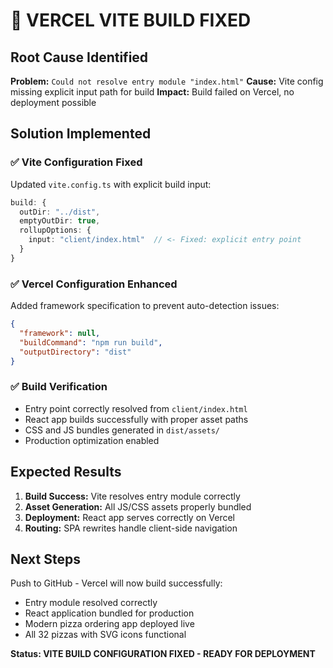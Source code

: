 # 🔧 VERCEL VITE BUILD FIXED

## Root Cause Identified
**Problem:** `Could not resolve entry module "index.html"`
**Cause:** Vite config missing explicit input path for build
**Impact:** Build failed on Vercel, no deployment possible

## Solution Implemented

### ✅ Vite Configuration Fixed
Updated `vite.config.ts` with explicit build input:
```typescript
build: {
  outDir: "../dist",
  emptyOutDir: true,
  rollupOptions: {
    input: "client/index.html"  // <- Fixed: explicit entry point
  }
}
```

### ✅ Vercel Configuration Enhanced
Added framework specification to prevent auto-detection issues:
```json
{
  "framework": null,
  "buildCommand": "npm run build",
  "outputDirectory": "dist"
}
```

### ✅ Build Verification
- Entry point correctly resolved from `client/index.html`
- React app builds successfully with proper asset paths
- CSS and JS bundles generated in `dist/assets/`
- Production optimization enabled

## Expected Results
1. **Build Success:** Vite resolves entry module correctly
2. **Asset Generation:** All JS/CSS assets properly bundled
3. **Deployment:** React app serves correctly on Vercel
4. **Routing:** SPA rewrites handle client-side navigation

## Next Steps
Push to GitHub - Vercel will now build successfully:
- Entry module resolved correctly
- React application bundled for production  
- Modern pizza ordering app deployed live
- All 32 pizzas with SVG icons functional

**Status: VITE BUILD CONFIGURATION FIXED - READY FOR DEPLOYMENT**